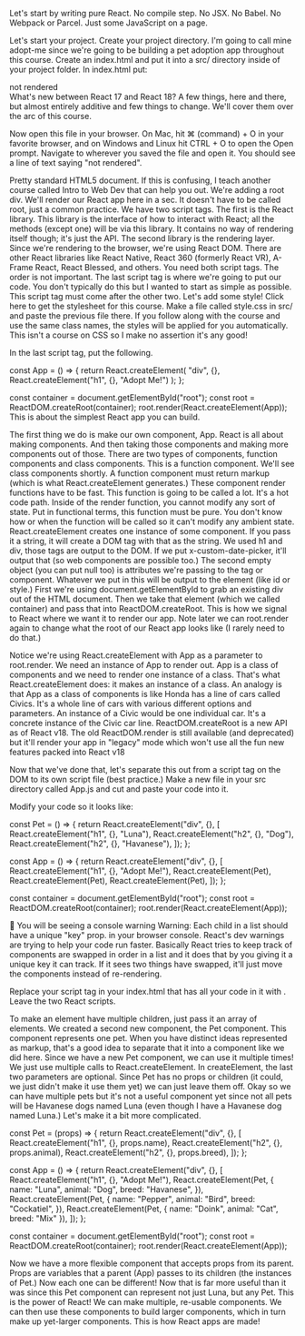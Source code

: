 Let's start by writing pure React. No compile step. No JSX. No Babel. No Webpack or Parcel. Just some JavaScript on a page.

Let's start your project. Create your project directory. I'm going to call mine adopt-me since we're going to be building a pet adoption app throughout this course. Create an index.html and put it into a src/ directory inside of your project folder. In index.html put:

<!DOCTYPE html>
<html lang="en">

<head>
  <meta charset="UTF-8">
  <meta name="viewport" content="width=device-width, initial-scale=1.0">
  <meta http-equiv="X-UA-Compatible" content="ie=edge">
  <link rel="stylesheet" href="./style.css">
  <title>Adopt Me</title>
</head>

<body>
  <div id="root">not rendered</div>
  <script src="https://unpkg.com/react@18.2.0/umd/react.development.js"></script>
  <script src="https://unpkg.com/react-dom@18.2.0/umd/react-dom.development.js"></script>
  <script>
    // Your code is going to go here
  </script>
</body>

</html>
What's new between React 17 and React 18? A few things, here and there, but almost entirely additive and few things to change. We'll cover them over the arc of this course.

Now open this file in your browser. On Mac, hit ⌘ (command) + O in your favorite browser, and on Windows and Linux hit CTRL + O to open the Open prompt. Navigate to wherever you saved the file and open it. You should see a line of text saying "not rendered".

Pretty standard HTML5 document. If this is confusing, I teach another course called Intro to Web Dev that can help you out.
We're adding a root div. We'll render our React app here in a sec. It doesn't have to be called root, just a common practice.
We have two script tags.
The first is the React library. This library is the interface of how to interact with React; all the methods (except one) will be via this library. It contains no way of rendering itself though; it's just the API.
The second library is the rendering layer. Since we're rendering to the browser, we're using React DOM. There are other React libraries like React Native, React 360 (formerly React VR), A-Frame React, React Blessed, and others. You need both script tags. The order is not important.
The last script tag is where we're going to put our code. You don't typically do this but I wanted to start as simple as possible. This script tag must come after the other two.
Let's add some style! Click here to get the stylesheet for this course. Make a file called style.css in src/ and paste the previous file there. If you follow along with the course and use the same class names, the styles will be applied for you automatically. This isn't a course on CSS so I make no assertion it's any good!

In the last script tag, put the following.

const App = () => {
  return React.createElement(
    "div",
    {},
    React.createElement("h1", {}, "Adopt Me!")
  );
};

const container = document.getElementById("root");
const root = ReactDOM.createRoot(container);
root.render(React.createElement(App));
This is about the simplest React app you can build.

The first thing we do is make our own component, App. React is all about making components. And then taking those components and making more components out of those.
There are two types of components, function components and class components. This is a function component. We'll see class components shortly.
A function component must return markup (which is what React.createElement generates.)
These component render functions have to be fast. This function is going to be called a lot. It's a hot code path.
Inside of the render function, you cannot modify any sort of state. Put in functional terms, this function must be pure. You don't know how or when the function will be called so it can't modify any ambient state.
React.createElement creates one instance of some component. If you pass it a string, it will create a DOM tag with that as the string. We used h1 and div, those tags are output to the DOM. If we put x-custom-date-picker, it'll output that (so web components are possible too.)
The second empty object (you can put null too) is attributes we're passing to the tag or component. Whatever we put in this will be output to the element (like id or style.)
First we're using document.getElementById to grab an existing div out of the HTML document. Then we take that element (which we called container) and pass that into ReactDOM.createRoot. This is how we signal to React where we want it to render our app. Note later we can root.render again to change what the root of our React app looks like (I rarely need to do that.)

Notice we're using React.createElement with App as a parameter to root.render. We need an instance of App to render out. App is a class of components and we need to render one instance of a class. That's what React.createElement does: it makes an instance of a class. An analogy is that App as a class of components is like Honda has a line of cars called Civics. It's a whole line of cars with various different options and parameters. An instance of a Civic would be one individual car. It's a concrete instance of the Civic car line.
ReactDOM.createRoot is a new API as of React v18. The old ReactDOM.render is still available (and deprecated) but it'll render your app in "legacy" mode which won't use all the fun new features packed into React v18

Now that we've done that, let's separate this out from a script tag on the DOM to its own script file (best practice.) Make a new file in your src directory called App.js and cut and paste your code into it.

Modify your code so it looks like:

const Pet = () => {
  return React.createElement("div", {}, [
    React.createElement("h1", {}, "Luna"),
    React.createElement("h2", {}, "Dog"),
    React.createElement("h2", {}, "Havanese"),
  ]);
};

const App = () => {
  return React.createElement("div", {}, [
    React.createElement("h1", {}, "Adopt Me!"),
    React.createElement(Pet),
    React.createElement(Pet),
    React.createElement(Pet),
  ]);
};

const container = document.getElementById("root");
const root = ReactDOM.createRoot(container);
root.render(React.createElement(App));

🚨 You will be seeing a console warning Warning: Each child in a list should have a unique "key" prop. in your browser console. React's dev warnings are trying to help your code run faster. Basically React tries to keep track of components are swapped in order in a list and it does that by you giving it a unique key it can track. If it sees two things have swapped, it'll just move the components instead of re-rendering.

Replace your script tag in your index.html that has all your code in it with <script src="./App.js"></script>. Leave the two React scripts.

To make an element have multiple children, just pass it an array of elements.
We created a second new component, the Pet component. This component represents one pet. When you have distinct ideas represented as markup, that's a good idea to separate that it into a component like we did here.
Since we have a new Pet component, we can use it multiple times! We just use multiple calls to React.createElement.
In createElement, the last two parameters are optional. Since Pet has no props or children (it could, we just didn't make it use them yet) we can just leave them off.
Okay so we can have multiple pets but it's not a useful component yet since not all pets will be Havanese dogs named Luna (even though I have a Havanese dog named Luna.) Let's make it a bit more complicated.

const Pet = (props) => {
  return React.createElement("div", {}, [
    React.createElement("h1", {}, props.name),
    React.createElement("h2", {}, props.animal),
    React.createElement("h2", {}, props.breed),
  ]);
};

const App = () => {
  return React.createElement("div", {}, [
    React.createElement("h1", {}, "Adopt Me!"),
    React.createElement(Pet, {
      name: "Luna",
      animal: "Dog",
      breed: "Havanese",
    }),
    React.createElement(Pet, {
      name: "Pepper",
      animal: "Bird",
      breed: "Cockatiel",
    }),
    React.createElement(Pet, { name: "Doink", animal: "Cat", breed: "Mix" }),
  ]);
};

const container = document.getElementById("root");
const root = ReactDOM.createRoot(container);
root.render(React.createElement(App));

Now we have a more flexible component that accepts props from its parent. Props are variables that a parent (App) passes to its children (the instances of Pet.) Now each one can be different! Now that is far more useful than it was since this Pet component can represent not just Luna, but any Pet. This is the power of React! We can make multiple, re-usable components. We can then use these components to build larger components, which in turn make up yet-larger components. This is how React apps are made!